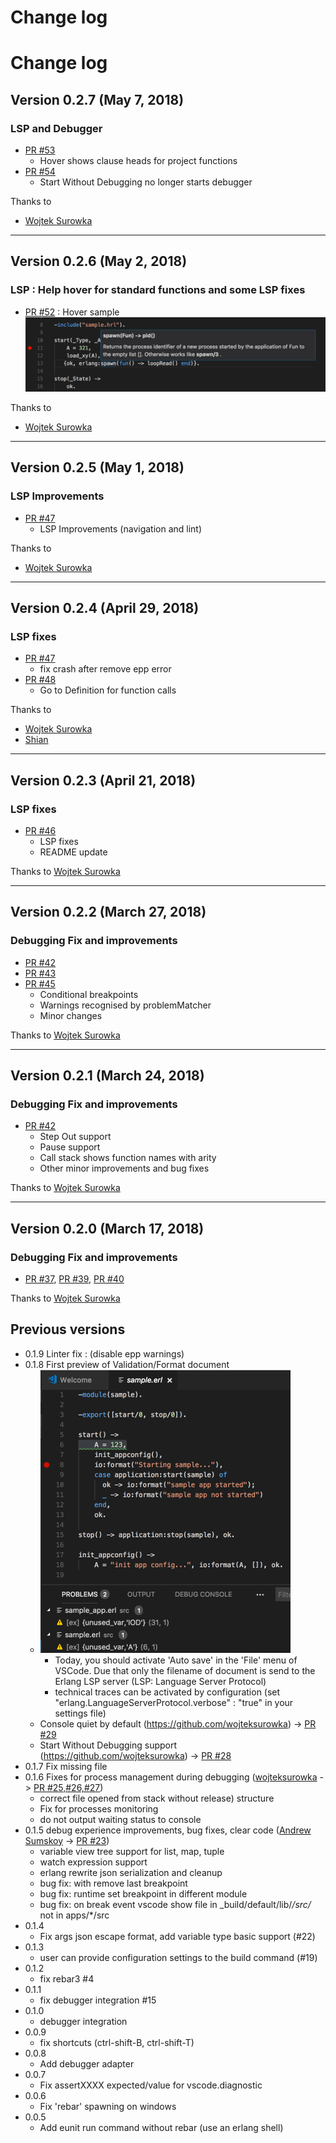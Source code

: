 # Change log

# Change log
## Version 0.2.7 (May 7, 2018)
### LSP and Debugger 
* [PR #53](https://github.com/pgourlain/vscode_erlang/pull/53)
	- Hover shows clause heads for project functions
* [PR #54](https://github.com/pgourlain/vscode_erlang/pull/54) 
	- Start Without Debugging no longer starts debugger

Thanks to 
* [Wojtek Surowka](https://github.com/wojteksurowka)
---

## Version 0.2.6 (May 2, 2018)
### LSP : Help hover for standard functions and some LSP fixes 
* [PR #52](https://github.com/pgourlain/vscode_erlang/pull/52) : Hover sample
![lsp](images/vscode-erlang-hover.png)

Thanks to 
* [Wojtek Surowka](https://github.com/wojteksurowka)
---

## Version 0.2.5 (May 1, 2018)
### LSP Improvements 
* [PR #47](https://github.com/pgourlain/vscode_erlang/pull/49)
	- LSP Improvements (navigation and lint)
	
Thanks to 
* [Wojtek Surowka](https://github.com/wojteksurowka)
---

## Version 0.2.4 (April 29, 2018)
### LSP fixes 
* [PR #47](https://github.com/pgourlain/vscode_erlang/pull/47)
	- fix crash after remove epp error
* [PR #48](https://github.com/pgourlain/vscode_erlang/pull/48)
	- Go to Definition for function calls 
	
	
Thanks to 
* [Wojtek Surowka](https://github.com/wojteksurowka)
* [Shian](https://github.com/shian)
---

## Version 0.2.3 (April 21, 2018)
### LSP fixes 
* [PR #46](https://github.com/pgourlain/vscode_erlang/pull/46)
	- LSP fixes
	- README update
	
Thanks to [Wojtek Surowka](https://github.com/wojteksurowka)

---

## Version 0.2.2 (March 27, 2018)
### Debugging Fix and improvements 
* [PR #42](https://github.com/pgourlain/vscode_erlang/pull/43)
* [PR #43](https://github.com/pgourlain/vscode_erlang/pull/44)
* [PR #45](https://github.com/pgourlain/vscode_erlang/pull/45)
	- Conditional breakpoints
	- Warnings recognised by problemMatcher
	- Minor changes
	
Thanks to [Wojtek Surowka](https://github.com/wojteksurowka)

---


## Version 0.2.1 (March 24, 2018)
### Debugging Fix and improvements 
* [PR #42](https://github.com/pgourlain/vscode_erlang/pull/42)
	- Step Out support
	- Pause support
	- Call stack shows function names with arity
	- Other minor improvements and bug fixes

Thanks to [Wojtek Surowka](https://github.com/wojteksurowka)

---

## Version 0.2.0 (March 17, 2018)
### Debugging Fix and improvements 
- [PR #37](https://github.com/pgourlain/vscode_erlang/pull/37), [PR #39](https://github.com/pgourlain/vscode_erlang/pull/39), [PR #40](https://github.com/pgourlain/vscode_erlang/pull/40)

Thanks to [Wojtek Surowka](https://github.com/wojteksurowka)

## Previous versions
* 0.1.9 Linter fix : (disable epp warnings)
* 0.1.8 First preview of Validation/Format document
	- ![lsp](images/lsp_validate_document.png)
		- Today, you should activate 'Auto save' in the 'File' menu of VSCode. Due that only the filename of document is send to the Erlang LSP server (LSP: Language Server Protocol)
		- technical traces can be activated by configuration (set  "erlang.LanguageServerProtocol.verbose" : "true" in your settings file) 
	- Console quiet by default (https://github.com/wojteksurowka) -> [PR #29](https://github.com/pgourlain/vscode_erlang/pull/29)
	- Start Without Debugging support (https://github.com/wojteksurowka) -> [PR #28](https://github.com/pgourlain/vscode_erlang/pull/28) 
* 0.1.7 Fix missing file
* 0.1.6 Fixes for process management during debugging ([wojteksurowka](https://github.com/wojteksurowka) -> [PR #25,#26,#27](https://github.com/pgourlain/vscode_erlang/pull/27))
	- correct file opened from stack without release) structure
	- Fix for processes monitoring
	- do not output waiting status to console
* 0.1.5 debug experience improvements, bug fixes, clear code ([Andrew Sumskoy](https://github.com/andrewsumskoy) -> [PR #23](https://github.com/pgourlain/vscode_erlang/pull/23))
	- variable view tree support for list, map, tuple
	- watch expression support
	- erlang rewrite json serialization and cleanup
	- bug fix: with remove last breakpoint
	- bug fix: runtime set breakpoint in different module
	- bug fix: on break event vscode show file in _build/default/lib/*/src/* not in apps/*/src
* 0.1.4
	- Fix args json escape format, add variable type basic support (#22)
* 0.1.3
	- user can provide configuration settings to the build command (#19)
* 0.1.2
	- fix rebar3 #4
* 0.1.1
	- fix debugger integration #15
* 0.1.0
	- debugger integration
* 0.0.9
	- fix shortcuts (ctrl-shift-B, ctrl-shift-T)
* 0.0.8
	- Add debugger adapter  
* 0.0.7
	- Fix assertXXXX expected/value for vscode.diagnostic 
* 0.0.6
	- Fix 'rebar' spawning on windows
* 0.0.5
	- Add eunit run command without rebar (use an erlang shell)